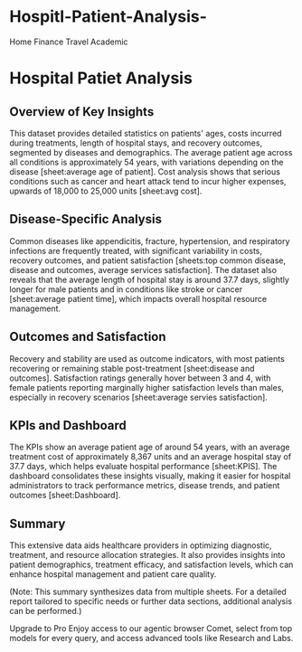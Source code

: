 # Hospitl-Patient-Analysis-
Home
Finance
Travel
Academic
# Hospital Patiet Analysis
## Overview of Key Insights
This dataset provides detailed statistics on patients' ages, costs incurred during treatments, length of hospital stays, and recovery outcomes, segmented by diseases and demographics. The average patient age across all conditions is approximately 54 years, with variations depending on the disease [sheet:average age of patient]. Cost analysis shows that serious conditions such as cancer and heart attack tend to incur higher expenses, upwards of 18,000 to 25,000 units [sheet:avg cost].​

## Disease-Specific Analysis
Common diseases like appendicitis, fracture, hypertension, and respiratory infections are frequently treated, with significant variability in costs, recovery outcomes, and patient satisfaction [sheets:top common disease, disease and outcomes, average services satisfaction]. The dataset also reveals that the average length of hospital stay is around 37.7 days, slightly longer for male patients and in conditions like stroke or cancer [sheet:average patient time], which impacts overall hospital resource management.

## Outcomes and Satisfaction
Recovery and stability are used as outcome indicators, with most patients recovering or remaining stable post-treatment [sheet:disease and outcomes]. Satisfaction ratings generally hover between 3 and 4, with female patients reporting marginally higher satisfaction levels than males, especially in recovery scenarios [sheet:average servies satisfaction].

## KPIs and Dashboard
The KPIs show an average patient age of around 54 years, with an average treatment cost of approximately 8,367 units and an average hospital stay of 37.7 days, which helps evaluate hospital performance [sheet:KPIS]. The dashboard consolidates these insights visually, making it easier for hospital administrators to track performance metrics, disease trends, and patient outcomes [sheet:Dashboard].

## Summary
This extensive data aids healthcare providers in optimizing diagnostic, treatment, and resource allocation strategies. It also provides insights into patient demographics, treatment efficacy, and satisfaction levels, which can enhance hospital management and patient care quality.

(Note: This summary synthesizes data from multiple sheets. For a detailed report tailored to specific needs or further data sections, additional analysis can be performed.)






Upgrade to Pro
Enjoy access to our agentic browser Comet, select from top models for every query, and access advanced tools like Research and Labs.
